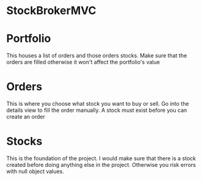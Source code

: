 # StockBrokerMVC

# Portfolio
This houses a list of orders and those orders stocks. Make sure that the orders are filled otherwise it won't affect the portfolio's value

# Orders
This is where you choose what stock you want to buy or sell. Go into the details view to fill the order manually. A stock must exist before you can create an order

# Stocks
This is the foundation of the project. I would make sure that there is a stock created before doing anything else in the project. Otherwise you risk errors with null object values.
